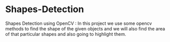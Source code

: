 # Shapes-Detection
Shapes Detection using OpenCV : In this project we use some opencv methods to find the shape of the given objects and we will also find the area of that particular shapes and also going to highlight them.
